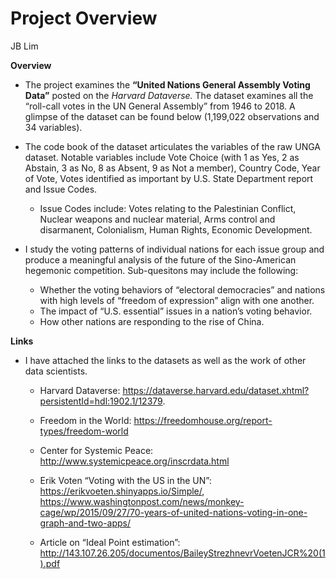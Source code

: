 Project Overview
================
JB Lim

**Overview**

-   The project examines the **“United Nations General Assembly Voting
    Data”** posted on the *Harvard Dataverse.* The dataset examines all
    the “roll-call votes in the UN General Assembly” from 1946 to 2018.
    A glimpse of the dataset can be found below (1,199,022 observations
    and 34 variables).

-   The code book of the dataset articulates the variables of the raw
    UNGA dataset. Notable variables include Vote Choice (with 1 as Yes,
    2 as Abstain, 3 as No, 8 as Absent, 9 as Not a member), Country
    Code, Year of Vote, Votes identified as important by U.S. State
    Department report and Issue Codes.

    -   Issue Codes include: Votes relating to the Palestinian Conflict,
        Nuclear weapons and nuclear material, Arms control and
        disarmanent, Colonialism, Human Rights, Economic Development.

-   I study the voting patterns of individual nations for each issue
    group and produce a meaningful analysis of the future of the
    Sino-American hegemonic competition. Sub-quesitons may include the
    following:

    -   Whether the voting behaviors of “electoral democracies” and
        nations with high levels of “freedom of expression” align with
        one another.
    -   The impact of “U.S. essential” issues in a nation’s voting
        behavior.
    -   How other nations are responding to the rise of China.

**Links**

-   I have attached the links to the datasets as well as the work of
    other data scientists.

    -   Harvard Dataverse:
        <https://dataverse.harvard.edu/dataset.xhtml?persistentId=hdl:1902.1/12379>.

    -   Freedom in the World:
        <https://freedomhouse.org/report-types/freedom-world>

    -   Center for Systemic Peace:
        <http://www.systemicpeace.org/inscrdata.html>

    -   Erik Voten “Voting with the US in the UN”:
        <https://erikvoeten.shinyapps.io/Simple/>,
        <https://www.washingtonpost.com/news/monkey-cage/wp/2015/09/27/70-years-of-united-nations-voting-in-one-graph-and-two-apps/>

    -   Article on “Ideal Point estimation”:
        <http://143.107.26.205/documentos/BaileyStrezhnevrVoetenJCR%20(1).pdf>
